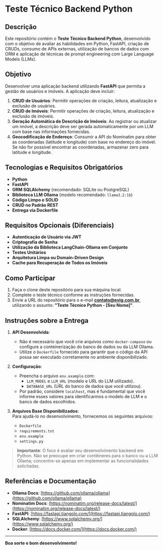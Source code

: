 # Teste Técnico Backend Python

## Descrição

Este repositório contém o **Teste Técnico Backend Python**, desenvolvido com o objetivo de avaliar as habilidades em Python, FastAPI, criação de CRUDs, consumo de APIs externas, utilização de bancos de dados com ORM e aplicação de técnicas de prompt engineering com Large Language Models (LLMs).

## Objetivo

Desenvolver uma aplicação backend utilizando **FastAPI** que permita a gestão de usuários e imóveis. A aplicação deve incluir:

1. **CRUD de Usuários**: Permitir operações de criação, leitura, atualização e exclusão de usuários.
2. **CRUD de Imóveis**: Permitir operações de criação, leitura, atualização e exclusão de imóveis.
3. **Geração Automática de Descrição de Imóveis**: Ao registrar ou atualizar um imóvel, a descrição deve ser gerada automaticamente por um LLM com base nas informações fornecidas.
4. **Geocodificação de Endereço**: Consumir a API do Nominatim para obter as coordenadas (latitude e longitude) com base no endereço do imóvel. Se não for possível encontrar as coordenadas, armazenar zero para latitude e longitude.

## Tecnologias e Requisitos Obrigatórios

- **Python**
- **FastAPI**
- **ORM SQLAlchemy** (recomendado: SQLite ou PostgreSQL)
- **Biblioteca LLM Ollama** (modelo recomendado: `llama3.2:1b`)
- **Código Limpo e SOLID**
- **CRUD no Padrão REST**
- **Entrega via Dockerfile**

## Requisitos Opcionais (Diferenciais)

- **Autenticação de Usuário via JWT**
- **Criptografia de Senha**
- **Utilização da Biblioteca LangChain-Ollama em Conjunto**
- **Testes Unitários**
- **Arquitetura Limpa ou Domain-Driven Design**
- **Cache para Recuperação de Todos os Imóveis**

## Como Participar  

1. Faça o clone deste repositório para sua máquina local.  
2. Complete o teste técnico conforme as instruções fornecidas.  
3. Envie a URL do repositório para o e-mail **contato@evig.com.br**, utilizando o assunto: **"Teste Técnico Python - [Seu Nome]"**.

## Instruções sobre a Entrega  

1. **API Desenvolvida**:  
   - Não é necessário que você crie arquivos como `docker-compose` ou configure a conteinerização do banco de dados ou da LLM Ollama.  
   - Utilize o `Dockerfile` fornecido para garantir que o código da API possa ser executado corretamente no ambiente disponibilizado.  

2. **Configuração**:  
   - Preencha o arquivo `env.example` com:  
     - `LLM_MODEL` e `LLM_URL` (modelo e URL do LLM utilizado).  
     - `DATABASE_URL` (URL do banco de dados que você utilizou).  
   - Por padrão, considere `localhost`, mas é fundamental que você informe esses valores para identificarmos o modelo de LLM e o banco de dados escolhidos.  

3. **Arquivos Base Disponibilizados**:  
   Para ajudá-lo no desenvolvimento, fornecemos os seguintes arquivos:  
   - `Dockerfile`  
   - `requirements.txt`  
   - `env.example`  
   - `settings.py`  

> **Importante**: O foco é avaliar seu desenvolvimento backend em Python. Não se preocupe em criar contêineres para o banco ou a LLM Ollama; concentre-se apenas em implementar as funcionalidades solicitadas.  

## Referências e Documentação

- **Ollama Docs**: [https://github.com/ollama/ollama](https://github.com/ollama/ollama)
- **Nominatim Docs**: [https://nominatim.org/release-docs/latest/](https://nominatim.org/release-docs/latest/)
- **FastAPI**: [https://fastapi.tiangolo.com/](https://fastapi.tiangolo.com/)
- **SQLAlchemy**: [https://www.sqlalchemy.org/](https://www.sqlalchemy.org/)
- **Docker**: [https://docs.docker.com/](https://docs.docker.com/)

---

**Boa sorte e bom desenvolvimento!**
